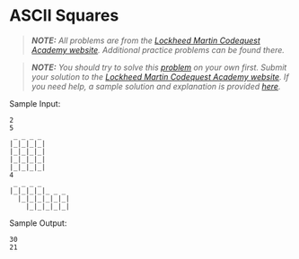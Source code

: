 # ASCII Squares
>***NOTE:*** *All problems are from the [Lockheed Martin Codequest Academy website](https://lmcodequestacademy.com). Additional practice problems can be found there.*

>***NOTE:*** *You should try to solve this [problem](Problem.pdf) on your own first. Submit your solution to the [Lockheed Martin Codequest Academy website](https://lmcodequestacademy.com/problem/ascii-squares). If you need help, a sample solution and explanation is provided [here](Solution).*

Sample Input:

```
2
5
 _ _ _ _
|_|_|_|_|
|_|_|_|_|
|_|_|_|_|
|_|_|_|_|
4
 _ _ _ _
|_|_|_|_|_ _ _
  |_|_|_|_|_|_|
    |_|_|_|_|_|
```

Sample Output:

```
30
21
```